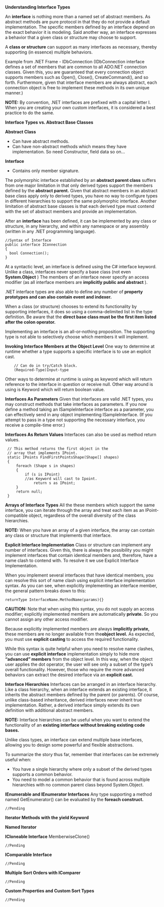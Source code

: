 **Understanding Interface Types**

An **interface** is nothing more than a named set of abstract members. As abstract methods are pure protocol in that they do not provide a default implementation. The specific members defined by an interface depend on the exact behavior it is modeling. Said another way, an interface expresses a behavior that a given class or structure may choose to support. 

A **class or structure** can support as many interfaces as necessary, thereby supporting (in essence) multiple behaviors.

Example from .NET Frame - IDbConnection (IDbConnection interface defines a set of members that are common to all ADO.NET connection classes. Given this, you are guaranteed that every connection object supports members such as Open(), Close(), CreateCommand(), and so forth. Furthermore, given that interface members are always abstract, each connection object is free to
implement these methods in its own unique manner.)

**NOTE:** By convention, .NET interfaces are prefixed with a capital letter I. When you are creating your own custom interfaces, it is considered a best practice to do the same.

**Interface Types vs. Abstract Base Classes**

**Abstract Class**
* Can have abstract methods.
* Can have non-abstract methods which means they have implementation. So need Constructor, field data so on...

**Interface**
*  Contains only member signature.

The polymorphic interface established by an **abstract parent class** suffers from one major limitation in that only derived types support the members defined by the **abstract parent.** Given that abstract members in an abstract base class apply only to derived types, you have no way to configure types in different hierarchies to support the same polymorphic interface.
Another limitation of abstract base classes is that each derived type must contend with the set of abstract members and provide an implementation.

After an **interface** has been defined, it can be implemented by any class or structure, in any hierarchy, and within any namespace or any assembly (written in any .NET programming language).

	//Syntax of Interface
	public interface IConnection
	{
	  bool Connection();
	}
	
At a syntactic level, an interface is defined using the C# interface keyword. Unlike a class, interfaces never specify a base class (not even **System.Object** )
The members of an interface never specify an access modifier (as all interface members are **implicitly public and abstract** ).

.NET interface types are also able to define any number of **property prototypes and can also contain event and indexer.**

When a class (or structure) chooses to extend its functionality by supporting interfaces, it does so using a comma-delimited list in the type definition. Be aware that the **direct base class must be the first item listed after the colon operator.**

Implementing an interface is an all-or-nothing proposition. The supporting type is not able to selectively choose which members it will implement. 

**Invoking Interface Members at the Object Level**
One way to determine at runtime whether a type supports a specific interface is to use an explicit cast.

		// Can do in try/Catch block.
		(Required-Type)Input-type
		
Other ways to determine at runtime is using as keyword which will return reference to the interface in question or receive null. Other way around is using is Keyword which will return boolean value.

**Interfaces As Parameters**
Given that interfaces are valid .NET types, you may construct methods that take interfaces as parameters.
If you now define a method taking an ISampleInterface interface as a parameter, you can effectively send in any object implementing ISampleInterface. (If you attempt to pass in a type not supporting the necessary interface, you receive a compile-time error.) 

**Interfaces As Return Values**
Interfaces can also be used as method return values.

	 // This method returns the first object in the
	 // array that implements IPoint.
	 static IPoints FindFirstPointsShape(Shape[] shapes)
	 {
		 foreach (Shape s in shapes)
		 {
			 if (s is IPoint)
			 //as Keyword will cast to Ipoint.
				 return s as IPoint;
		 }
		 return null;
	 }
	 
**Arrays of Interface Types**
All the these members which support the same interface, you can iterate through the array and treat each item as an IPoint-compatible object, regardless of the overall diversity of the class hierarchies.

**NOTE:** When you have an array of a given interface, the array can contain any class or structure that implements that interface.

**Explicit Interface Implementation**
Class or structure can implement any number of interfaces. Given this, there is always the possibility you might implement interfaces that contain identical members and, therefore, have a name clash to contend with. To resolve it we use Explicit Interface Implementation.

When you implement several interfaces that have identical members, you can resolve this sort of name clash using explicit interface implementation syntax.
As you can see, when explicitly implementing an interface member, the general pattern breaks down to this:
	
	returnType InterfaceName.MethodName(params){}
	
**CAUTION:** Note that when using this syntax, you do not supply an access modifier; explicitly implemented members are automatically **private.** So you cannot assign any other access modifier.

Because explicitly implemented members are always **implicitly private,** these members are no longer available from the**object level.** As expected, you must use **explicit casting** to access the required functionality. 

While this syntax is quite helpful when you need to resolve name clashes, you can use **explicit interface** implementation simply to hide more **“advanced” members** from the object level. In this way, when the object user applies the dot operator, the user will see only a subset of the type’s overall functionality. However, those who require the more advanced behaviors can extract the desired interface via an **explicit cast.**

**Interface Hierarchies**
Interfaces can be arranged in an interface hierarchy. Like a class hierarchy, when an interface extends an existing interface, it inherits the abstract members defined by the parent (or parents). Of course, unlike class-based inheritance, derived interfaces never inherit true implementation. Rather, a derived interface simply extends its own definition with additional abstract members.

**NOTE:** Interface hierarchies can be useful when you want to extend the functionality of an **existing interface without breaking existing code bases.**

Unlike class types, an interface can extend multiple base interfaces, allowing you to design some powerful and flexible abstractions. 

To summarize the story thus far, remember that interfaces can be extremely useful when:
* You have a single hierarchy where only a subset of the derived types supports a common behavior.
* You need to model a common behavior that is found across multiple hierarchies with no common parent class beyond System.Object.

**IEnumerable and IEnumerator Interfaces**
Any type supporting a method named GetEnumerator() can be evaluated by the **foreach construct.**

	//Pending
  
**Iterator Methods with the yield Keyword**

**Named Iterator**

**ICloneable Interface**
MemberwiseClone()

	//Pending

**IComparable Interface**

	//Pending

**Multiple Sort Orders with IComparer**

	//Pending

**Custom Properties and Custom Sort Types**

	//Pending
		

